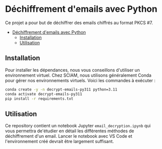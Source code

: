 # Déchiffrement d'emails avec Python

Ce projet a pour but de déchiffrer des emails chiffrés au format PKCS #7.

- [Déchiffrement d'emails avec Python](#déchiffrement-demails-avec-python)
  - [Installation](#installation)
  - [Utilisation](#utilisation)

## Installation

Pour installer les dépendances, nous vous conseillons d'utiliser un environnement virtuel. Chez
SCIAM, nous utilisons généralement Conda pour gérer nos environnements virtuels. Voici les commandes
à exécuter :

```bash
conda create -y -n decrypt-emails-py311 python=3.11
conda activate decrypt-emails-py311
pip install -r requirements.txt
```

## Utilisation

Ce repository contient un notebook Jupyter `email_decryption.ipynb` qui vous permettra de'étudier en
détail les différentes méthodes de déchiffrement d'un email. Lancer le notebook avec VS Code et
l'environnement créé devrait être largement suffisant.
